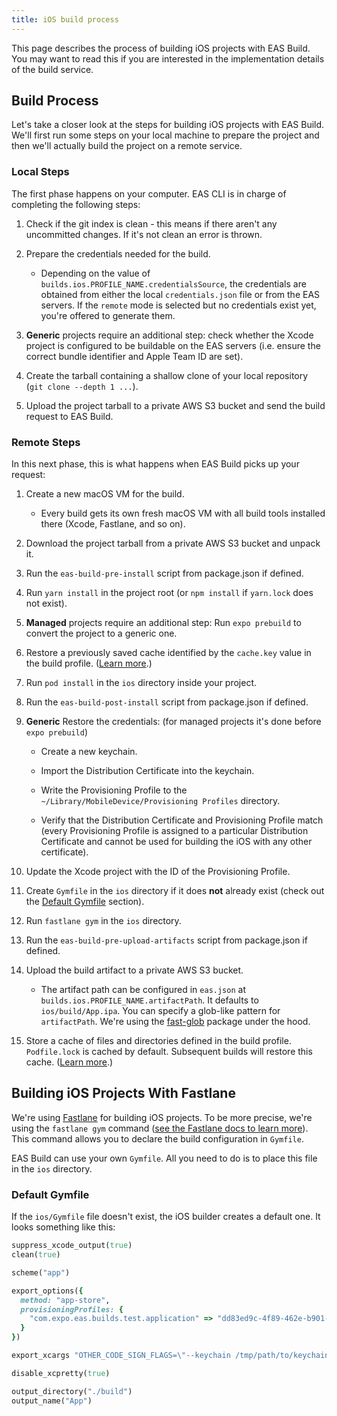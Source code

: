 ```yaml
---
title: iOS build process
---
```


This page describes the process of building iOS projects with EAS Build. You may want to read this if you are interested in the implementation details of the build service.

## Build Process

Let's take a closer look at the steps for building iOS projects with EAS Build. We'll first run some steps on your local machine to prepare the project and then we'll actually build the project on a remote service.

### Local Steps

The first phase happens on your computer. EAS CLI is in charge of completing the following steps:

1. Check if the git index is clean - this means if there aren't any uncommitted changes. If it's not clean an error is thrown.
2. Prepare the credentials needed for the build.

   - Depending on the value of `builds.ios.PROFILE_NAME.credentialsSource`, the credentials are obtained from either the local `credentials.json` file or from the EAS servers. If the `remote` mode is selected but no credentials exist yet, you're offered to generate them.

3. **Generic** projects require an additional step: check whether the Xcode project is configured to be buildable on the EAS servers (i.e. ensure the correct bundle identifier and Apple Team ID are set).
4. Create the tarball containing a shallow clone of your local repository (`git clone --depth 1 ...`).
5. Upload the project tarball to a private AWS S3 bucket and send the build request to EAS Build.

### Remote Steps

In this next phase, this is what happens when EAS Build picks up your request:

1. Create a new macOS VM for the build.

   - Every build gets its own fresh macOS VM with all build tools installed there (Xcode, Fastlane, and so on).

1. Download the project tarball from a private AWS S3 bucket and unpack it.
1. Run the `eas-build-pre-install` script from package.json if defined.
1. Run `yarn install` in the project root (or `npm install` if `yarn.lock` does not exist).
1. **Managed** projects require an additional step: Run `expo prebuild` to convert the project to a generic one.
1. Restore a previously saved cache identified by the `cache.key` value in the build profile. ([Learn more](../build/eas-json/).)
1. Run `pod install` in the `ios` directory inside your project.
1. Run the `eas-build-post-install` script from package.json if defined.
1. **Generic** Restore the credentials: (for managed projects it's done before `expo prebuild`)

   - Create a new keychain.

   - Import the Distribution Certificate into the keychain.

   - Write the Provisioning Profile to the `~/Library/MobileDevice/Provisioning Profiles` directory.

   - Verify that the Distribution Certificate and Provisioning Profile match (every Provisioning Profile is assigned to a particular Distribution Certificate and cannot be used for building the iOS with any other certificate).


1. Update the Xcode project with the ID of the Provisioning Profile.
1. Create `Gymfile` in the `ios` directory if it does **not** already exist (check out the [Default Gymfile](#default-gymfile) section).
1. Run `fastlane gym` in the `ios` directory.
1. Run the `eas-build-pre-upload-artifacts` script from package.json if defined.
1. Upload the build artifact to a private AWS S3 bucket.

   - The artifact path can be configured in `eas.json` at `builds.ios.PROFILE_NAME.artifactPath`. It defaults to `ios/build/App.ipa`. You can specify a glob-like pattern for `artifactPath`. We're using the [fast-glob](https://github.com/mrmlnc/fast-glob#pattern-syntax) package under the hood.

1. Store a cache of files and directories defined in the build profile. `Podfile.lock` is cached by default. Subsequent builds will restore this cache. ([Learn more](../build/eas-json/).)

## Building iOS Projects With Fastlane

We're using [Fastlane](https://fastlane.tools/) for building iOS projects. To be more precise, we're using the `fastlane gym` command ([see the Fastlane docs to learn more](https://docs.fastlane.tools/actions/gym/)). This command allows you to declare the build configuration in `Gymfile`.

EAS Build can use your own `Gymfile`. All you need to do is to place this file in the `ios` directory.

### Default Gymfile

If the `ios/Gymfile` file doesn't exist, the iOS builder creates a default one. It looks something like this:

```rb
suppress_xcode_output(true)
clean(true)

scheme("app")

export_options({
  method: "app-store",
  provisioningProfiles: {
    "com.expo.eas.builds.test.application" => "dd83ed9c-4f89-462e-b901-60ae7fe6d737"
  }
})

export_xcargs "OTHER_CODE_SIGN_FLAGS=\"--keychain /tmp/path/to/keychain\""

disable_xcpretty(true)

output_directory("./build")
output_name("App")
```
